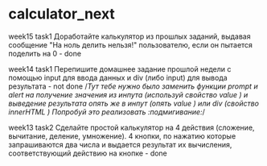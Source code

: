 # calculator_next
week15 task1
Доработайте калькулятор из прошлых заданий, выдавая сообщение "На ноль делить нельзя!" пользователю, если он пытается поделить на 0 - done

week14 task1
Перепишите домашнее задание прошлой недели c помощью input для ввода данных и div (либо input) для вывода результата - not done
/*Тут тебе нужно было заменить функции prompt и alert на получение значения из инпута (используй свойство value ) и выведение результата опять же в инпут (опять value ) или div (свойство innerHTML ) Попробуй это реализовать :подмигивание:*/

week13 task2
Сделайте простой калькулятор на 4 действия (сложение, вычитание, деление, умножение). 4 кнопки, по нажатию которые запрашиваются два числа и выдается результат их вычисления, соответствующий действию на кнопке - done
